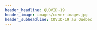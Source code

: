 ```yaml
---
header_headline: QUOVID-19
header_image: images/cover-image.jpg
header_subheadline: COVID-19 au Québec
---
```

